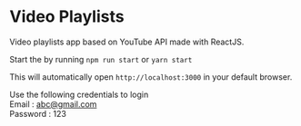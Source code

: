 # Video Playlists

Video playlists app based on YouTube API made with ReactJS.

Start the by running
`npm run start` or `yarn start`

This will automatically open `http://localhost:3000` in your default browser.

Use the following credentials to login  
Email : abc@gmail.com  
Password : 123  
